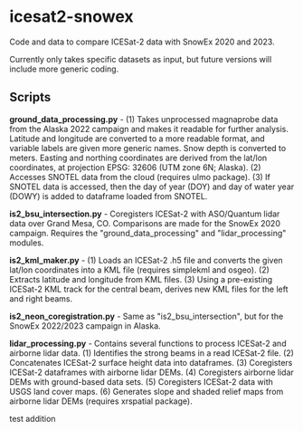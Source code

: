 # icesat2-snowex
Code and data to compare ICESat-2 data with SnowEx 2020 and 2023.

Currently only takes specific datasets as input, but future versions will include more generic coding.

## Scripts
**ground_data_processing.py** - (1) Takes unprocessed magnaprobe data from the Alaska 2022 campaign and makes it readable for further analysis. Latitude and longitude are converted to a more readable format, and variable labels are given more generic names. Snow depth is converted to meters. Easting and northing coordinates are derived from the lat/lon coordinates, at projection EPSG: 32606 (UTM zone 6N; Alaska). (2) Accesses SNOTEL data from the cloud (requires ulmo package). (3) If SNOTEL data is accessed, then the day of year (DOY) and day of water year (DOWY) is added to dataframe loaded from SNOTEL.

**is2_bsu_intersection.py** - Coregisters ICESat-2 with ASO/Quantum lidar data over Grand Mesa, CO. Comparisons are made for the SnowEx 2020 campaign. Requires the "ground_data_processing" and "lidar_processing" modules.

**is2_kml_maker.py** - (1) Loads an ICESat-2 .h5 file and converts the given lat/lon coordinates into a KML file (requires simplekml and osgeo). (2) Extracts latitude and longitude from KML files. (3) Using a pre-existing ICESat-2 KML track for the central beam, derives new KML files for the left and right beams.

**is2_neon_coregistration.py** - Same as "is2_bsu_intersection", but for the SnowEx 2022/2023 campaign in Alaska.

**lidar_processing.py** - Contains several functions to process ICESat-2 and airborne lidar data. (1) Identifies the strong beams in a read ICESat-2 file. (2) Concatenates ICESat-2 surface height data into dataframes. (3) Coregisters ICESat-2 dataframes with airborne lidar DEMs. (4) Coregisters airborne lidar DEMs with ground-based data sets. (5) Coregisters ICESat-2 data with USGS land cover maps. (6) Generates slope and shaded relief maps from airborne lidar DEMs (requires xrspatial package).

test addition